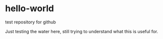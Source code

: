 # hello-world
test repository for github

Just testing the water here, still trying to understand what this is useful for.
